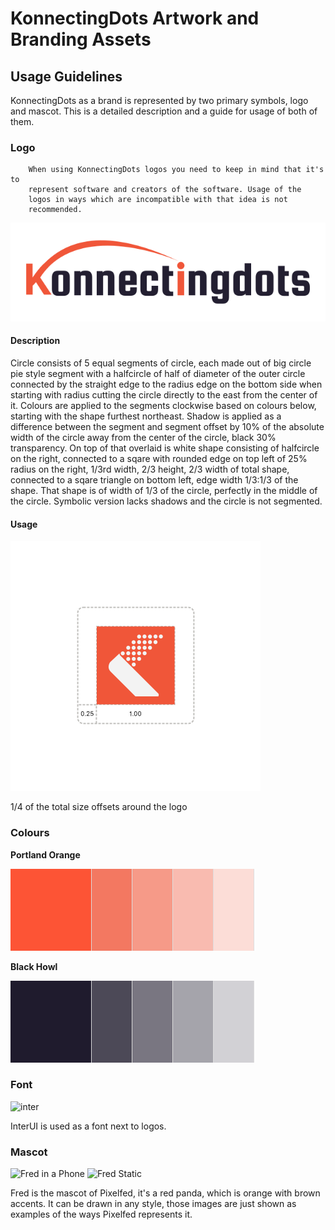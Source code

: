 # KonnectingDots Artwork and Branding Assets

## Usage Guidelines

KonnectingDots as a brand is represented by two primary symbols, logo and mascot. This
is a detailed description and a guide for usage of both of them.

### Logo

		When using KonnectingDots logos you need to keep in mind that it's to
		represent software and creators of the software. Usage of the
		logos in ways which are incompatible with that idea is not
		recommended.


![Offsets](/usage/konnectingdots-logo.svg)

#### Description

Circle consists of 5 equal segments of circle, each made out of big circle pie
style segment with a halfcircle of half of diameter of the outer circle
connected by the straight edge to the radius edge on the bottom side when
starting with radius cutting the circle directly to the east from the center of
it. Colours are applied to the segments clockwise based on colours below,
starting with the shape furthest northeast. Shadow is applied as a difference
between the segment and segment offset by 10% of the absolute width of the
circle away from the center of the circle, black 30% transparency. On top of
that overlaid is white shape consisting of halfcircle on the right, connected to
a sqare with rounded edge on top left of 25% radius on the right, 1/3rd width,
2/3 height, 2/3 width of total shape, connected to a sqare triangle on bottom
left, edge width 1/3:1/3 of the shape. That shape is of width of 1/3 of the
circle, perfectly in the middle of the circle. Symbolic version lacks shadows
and the circle is not segmented.

#### Usage

![Offsets](/usage/offsets.svg)

1/4 of the total size offsets around the logo

### Colours

**Portland Orange**

![Porland Orange](palette/portland-orange.png)

**Black Howl**

![Black Howl](palette/black-howl.png)




### Font

![inter](/usage/inter.svg)

InterUI is used as a font next to logos.

### Mascot

![Fred in a Phone](/usage/fred_in_a_phone.svg)
![Fred Static](/usage/fred_static.svg)

Fred is the mascot of Pixelfed, it's a red panda, which is orange with brown
accents. It can be drawn in any style, those images are just shown as examples
of the ways Pixelfed represents it.

